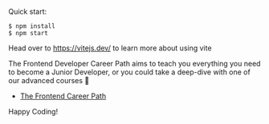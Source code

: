 

Quick start:

```
$ npm install
$ npm start
````

Head over to https://vitejs.dev/ to learn more about using vite

The Frontend Developer Career Path aims to teach you everything you need to become a Junior Developer, or you could take a deep-dive with one of our advanced courses 🚀


- [The Frontend Career Path](https://scrimba.com/learn/frontend)


Happy Coding!
